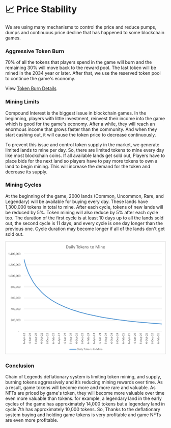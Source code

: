 # 📈 Price Stability

We are using many mechanisms to control the price and reduce pumps, dumps and continuous price decline that has happened to some blockchain games.

### Aggressive Token Burn

70% of all the tokens that players spend in the game will burn and the remaining 30% will move back to the reward pool. The last token will be mined in the 2034 year or later. After that, we use the reserved token pool to continue the game's economy.

View [Token Burn Details](https://docs.google.com/spreadsheets/d/1jTGPdGgSPoGODWzqaJmpVmQr\_ePfBykKbV1Oh7nBhqU/edit?usp=sharing)

### Mining Limits

Compound Interest is the biggest issue in blockchain games. In the beginning, players with little investment, reinvest their income into the game which is good for the game's economy. After a while, they will reach an enormous income that grows faster than the community. And when they start cashing out, it will cause the token price to decrease continuously.

To prevent this issue and control token supply in the market, we generate limited lands to mine per day. So, there are limited tokens to mine every day like most blockchain coins. If all available lands get sold out, Players have to place bids for the next land so players have to pay more tokens to own a land to begin mining. This will increase the demand for the token and decrease its supply.

### Mining Cycles

At the beginning of the game, 2000 lands (Common, Uncommon, Rare, and Legendary) will be available for buying every day. These lands have 1,300,000 tokens in total to mine. After each cycle, tokens of new lands will be reduced by 5%. Token mining will also reduce by 5% after each cycle too. The duration of the first cycle is at least 10 days up to all the lands sold out, the second cycle is 11 days, and every cycle is one day longer than the previous one. Cycle duration may become longer if all of the lands don't get sold out.

![](<.gitbook/assets/image (5) (2).png>)

### Conclusion

Chain of Legends deflationary system is limiting token mining, and supply, burning tokens aggressively and it’s reducing mining rewards over time. As a result, game tokens will become more and more rare and valuable. As NFTs are priced by game's token, they will become more valuable over time even more valuable than tokens. for example, a legendary land in the early cycles of the game has approximately 14,000 tokens but a legendary land in cycle 7th has approximately 10,000 tokens. So, Thanks to the deflationary system buying and holding game tokens is very profitable and game NFTs are even more profitable.

